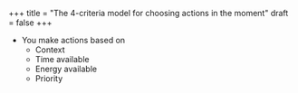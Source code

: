 +++
title = "The 4-criteria model for choosing actions in the moment"
draft = false
+++

-   You make actions based on
    -   Context
    -   Time available
    -   Energy available
    -   Priority